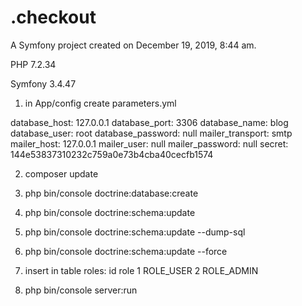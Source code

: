 .checkout
=========

A Symfony project created on December 19, 2019, 8:44 am.

PHP 7.2.34

Symfony 3.4.47

1) in App/config create parameters.yml

  database_host: 127.0.0.1
  database_port: 3306
  database_name: blog
  database_user: root
  database_password: null
  mailer_transport: smtp
  mailer_host: 127.0.0.1
  mailer_user: null
  mailer_password: null
  secret: 144e53837310232c759a0e73b4cba40cecfb1574
    
2) composer update

3) php bin/console doctrine:database:create

4) php bin/console doctrine:schema:update

5) php bin/console doctrine:schema:update --dump-sql

6) php bin/console doctrine:schema:update --force

7) insert in table roles:
   id   role
   1    ROLE_USER
   2    ROLE_ADMIN

8) php bin/console server:run
 
